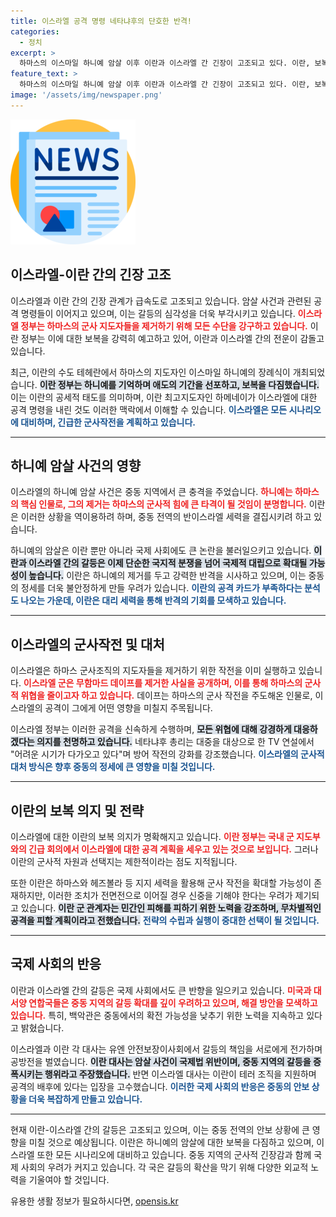 ```yaml
---
title: 이스라엘 공격 명령 네타냐후의 단호한 반격!
categories:
  - 정치
excerpt: >
  하마스의 이스마일 하니예 암살 이후 이란과 이스라엘 간 긴장이 고조되고 있다. 이란, 보복으로 이스라엘 공격 명령…중동 전운 속 이스라엘군의 새로운 군사 작전이 예고된다.
feature_text: >
  하마스의 이스마일 하니예 암살 이후 이란과 이스라엘 간 긴장이 고조되고 있다. 이란, 보복으로 이스라엘 공격 명령…중동 전운 속 이스라엘군의 새로운 군사 작전이 예고된다.
image: '/assets/img/newspaper.png'
---
```


<p><img src="/assets/img/newspaper.png" alt="kimp 속보" /></p>

<h2 data-ke-size="size26">이스라엘-이란 간의 긴장 고조</h2>

<p data-ke-size="size16">이스라엘과 이란 간의 긴장 관계가 급속도로 고조되고 있습니다. 암살 사건과 관련된 공격 명령들이 이어지고 있으며, 이는 갈등의 심각성을 더욱 부각시키고 있습니다. <b><span style="color: #ee2323;">이스라엘 정부는 하마스의 군사 지도자들을 제거하기 위해 모든 수단을 강구하고 있습니다.</span></b> 이란 정부는 이에 대한 보복을 강력히 예고하고 있어, 이란과 이스라엘 간의 전운이 감돌고 있습니다.</p>

<p data-ke-size="size16">최근, 이란의 수도 테헤란에서 하마스의 지도자인 이스마일 하니예의 장례식이 개최되었습니다. <b><span style="background-color: #21538527;">이란 정부는 하니예를 기억하며 애도의 기간을 선포하고, 보복을 다짐했습니다.</span></b> 이는 이란의 공세적 태도를 의미하며, 이란 최고지도자인 하메네이가 이스라엘에 대한 공격 명령을 내린 것도 이러한 맥락에서 이해할 수 있습니다. <b><span style="color: #1a5490;">이스라엘은 모든 시나리오에 대비하며, 긴급한 군사작전을 계획하고 있습니다.</span></b></p>

<hr>

<h2 data-ke-size="size26">하니예 암살 사건의 영향</h2>

<p data-ke-size="size16">이스라엘의 하니예 암살 사건은 중동 지역에서 큰 충격을 주었습니다. <b><span style="color: #ee2323;">하니예는 하마스의 핵심 인물로, 그의 제거는 하마스의 군사적 힘에 큰 타격이 될 것임이 분명합니다.</span></b> 이란은 이러한 상황을 역이용하려 하며, 중동 전역의 반이스라엘 세력을 결집시키려 하고 있습니다.</p>

<p data-ke-size="size16">하니예의 암살은 이란 뿐만 아니라 국제 사회에도 큰 논란을 불러일으키고 있습니다. <b><span style="background-color: #21538527;">이란과 이스라엘 간의 갈등은 이제 단순한 국지적 분쟁을 넘어 국제적 대립으로 확대될 가능성이 높습니다.</span></b> 이란은 하니예의 제거를 두고 강력한 반격을 시사하고 있으며, 이는 중동의 정세를 더욱 불안정하게 만들 우려가 있습니다. <b><span style="color: #1a5490;">이란의 공격 카드가 부족하다는 분석도 나오는 가운데, 이란은 대리 세력을 통해 반격의 기회를 모색하고 있습니다.</span></b></p>

<hr>

<h2 data-ke-size="size26">이스라엘의 군사작전 및 대처</h2>

<p data-ke-size="size16">이스라엘은 하마스 군사조직의 지도자들을 제거하기 위한 작전을 이미 실행하고 있습니다. <b><span style="color: #ee2323;">이스라엘 군은 무함마드 데이프를 제거한 사실을 공개하며, 이를 통해 하마스의 군사적 위협을 줄이고자 하고 있습니다.</span></b> 데이프는 하마스의 군사 작전을 주도해온 인물로, 이스라엘의 공격이 그에게 어떤 영향을 미칠지 주목됩니다.</p>

<p data-ke-size="size16">이스라엘 정부는 이러한 공격을 신속하게 수행하며, <b><span style="background-color: #21538527;">모든 위협에 대해 강경하게 대응하겠다는 의지를 천명하고 있습니다.</span></b> 네타냐후 총리는 대중을 대상으로 한 TV 연설에서 "어려운 시기가 다가오고 있다"며 방어 작전의 강화를 강조했습니다. <b><span style="color: #1a5490;">이스라엘의 군사적 대처 방식은 향후 중동의 정세에 큰 영향을 미칠 것입니다.</span></b></p>

<hr>

<h2 data-ke-size="size26">이란의 보복 의지 및 전략</h2>

<p data-ke-size="size16">이스라엘에 대한 이란의 보복 의지가 명확해지고 있습니다. <b><span style="color: #ee2323;">이란 정부는 국내 군 지도부와의 긴급 회의에서 이스라엘에 대한 공격 계획을 세우고 있는 것으로 보입니다.</span></b> 그러나 이란의 군사적 자원과 선택지는 제한적이라는 점도 지적됩니다.</p>

<p data-ke-size="size16">또한 이란은 하마스와 헤즈볼라 등 지지 세력을 활용해 군사 작전을 확대할 가능성이 존재하지만, 이러한 조치가 전면전으로 이어질 경우 신중을 기해야 한다는 우려가 제기되고 있습니다. <b><span style="background-color: #21538527;">이란 군 관계자는 민간인 피해를 피하기 위한 노력을 강조하며, 무차별적인 공격을 피할 계획이라고 전했습니다.</span></b> <b><span style="color: #1a5490;">전략의 수립과 실행이  중대한 선택이 될 것입니다.</span></b></p>

<hr>

<h2 data-ke-size="size26">국제 사회의 반응</h2>

<p data-ke-size="size16">이란과 이스라엘 간의 갈등은 국제 사회에서도 큰 반향을 일으키고 있습니다. <b><span style="color: #ee2323;">미국과 대서양 연합국들은 중동 지역의 갈등 확대를 깊이 우려하고 있으며, 해결 방안을 모색하고 있습니다.</span></b> 특히, 백악관은 중동에서의 확전 가능성을 낮추기 위한 노력을 지속하고 있다고 밝혔습니다.</p>

<p data-ke-size="size16">이스라엘과 이란 각 대사는 유엔 안전보장이사회에서 갈등의 책임을 서로에게 전가하며 공방전을 벌였습니다. <b><span style="background-color: #21538527;">이란 대사는 암살 사건이 국제법 위반이며, 중동 지역의 갈등을 증폭시키는 행위라고 주장했습니다.</span></b> 반면 이스라엘 대사는 이란이 테러 조직을 지원하며 공격의 배후에 있다는 입장을 고수했습니다. <b><span style="color: #1a5490;">이러한 국제 사회의 반응은 중동의 안보 상황을 더욱 복잡하게 만들고 있습니다.</span></b></p>

<hr>

<p data-ke-size="size16">현재 이란-이스라엘 간의 갈등은 고조되고 있으며, 이는 중동 전역의 안보 상황에 큰 영향을 미칠 것으로 예상됩니다. 이란은 하니예의 암살에 대한 보복을 다짐하고 있으며, 이스라엘 또한 모든 시나리오에 대비하고 있습니다. 중동 지역의 군사적 긴장감과 함께 국제 사회의 우려가 커지고 있습니다. 각 국은 갈등의 확산을 막기 위해 다양한 외교적 노력을 기울여야 할 것입니다.</p>
유용한 생활 정보가 필요하시다면, <a href="https://opensis.kr" rel="dofollow">opensis.kr</a>


